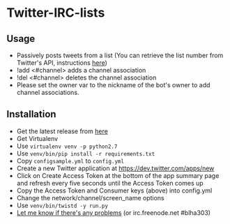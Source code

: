 Twitter-IRC-lists
=================

Usage
-----

* Passively posts tweets from a list (You can retrieve the list number from Twitter's API, instructions [here](#))
* !add <screenname> <#channel> adds a channel association
* !del <#channel> deletes the channel association
* Please set the owner var to the nickname of the bot's owner to add channel associations.

Installation
------------

* Get the latest release from [here](https://github.com/blha303/Twitter-IRC-Bridge/releases)
* Get Virtualenv
* Use `virtualenv venv -p python2.7`
* Use `venv/bin/pip install -r requirements.txt`
* Copy `configsample.yml` to `config.yml`
* Create a new Twitter application at https://dev.twitter.com/apps/new
* Click on Create Access Token at the bottom of the app summary page and refresh every five seconds until the Access Token comes up
* Copy the Access Token and Consumer keys (above) into config.yml
* Change the network/channel/screen_name options
* Use `venv/bin/twistd -y run.py`
* [Let me know if there's any problems](https://github.com/blha303/Twitter-IRC-lists/issues) (or irc.freenode.net #blha303)
